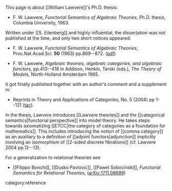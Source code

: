 
This page is about [[William Lawvere]]'s Ph.D. thesis:

* F. W. Lawvere, _Functorial Semantics of Algebraic Theories_, Ph.D. thesis, Columbia University, 1963.

Written under [[S. Eilenberg]] and highly influential, the dissertation was not published at the time, and only two short notices appeared:

* F. W. Lawvere, _Functorial Semantics of Algebraic Theories_, Proc.Nat.Acad.Sci. **50** (1963) pp.869--872. ([pdf](http://www.pnas.org/content/50/5/869.full.pdf))

* F. W. Lawvere, _Algebraic theories, algebraic categories, and algebraic functors_, pp.413--418 in Addison, Henkin, Tarski (eds.), _The Theory of Models_, North-Holland Amsterdam 1965.

It got finally published together with an author's comment and a supplement in: 

* Reprints in Theory and Applications of Categories, No. 5 (2004) pp 1--121 ([tac](http://www.tac.mta.ca/tac/reprints/articles/5/tr5abs.html)).

In the thesis, Lawvere introduces [[Lawvere theories]] and the [[categorical semantics|functorial perspective]] into model theory. He takes steps towards axiomatizing [[ETCC|the category of categories as a foundation for mathematics]]. This  includes introducing the notion of [[comma category]] as an auxiliary to a definition of [[adjoint functors|adjunction]] implicitly involving an isomorphism of [[2-sided discrete fibrations]] (cf. Lawvere 2004 pp.12--13).

For a generalization to relational theories see

* [[Filippo Bonchi]], [[Dusko Pavlovic]], [[Pawel Sobocinski]], _Functorial Semantics for Relational Theories_, ([arXiv:1711.08699](https://arxiv.org/abs/1711.08699))


category:reference
